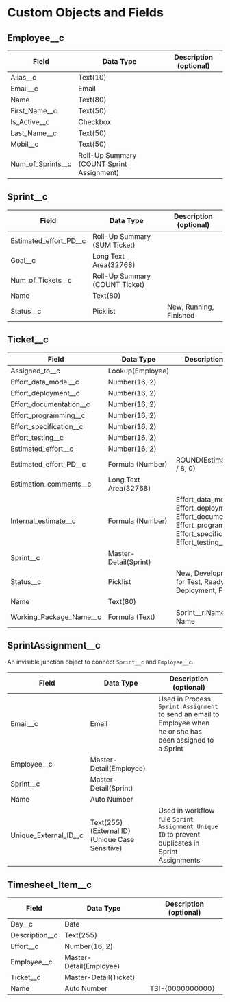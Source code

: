 # Custom Objects and Fields

## Employee__c

Field | Data Type | Description (optional)
------|----------|------------------------
Alias__c | Text(10) |
Email__c | Email |
Name | Text(80) |
First_Name__c | Text(50) |
Is_Active__c | Checkbox |
Last_Name__c | Text(50) |
Mobil__c | Text(50) |
Num_of_Sprints__c | Roll-Up Summary (COUNT Sprint Assignment) |

## Sprint__c

Field | Data Type | Description (optional)
------|----------|------------------------
Estimated_effort_PD__c | Roll-Up Summary (SUM Ticket) |
Goal__c | Long Text Area(32768) |
Num_of_Tickets__c | Roll-Up Summary (COUNT Ticket) |
Name | Text(80) | 
Status__c | Picklist | New, Running, Finished


## Ticket__c

Field | Data Type | Description (optional)
------|----------|------------------------
Assigned_to__c | Lookup(Employee) |
Effort_data_model__c	| Number(16, 2)	|
Effort_deployment__c | Number(16, 2)	|
Effort_documentation__c	| Number(16, 2)	|	
Effort_programming__c |	Number(16, 2)|
Effort_specification__c | Number(16, 2)	|	
Effort_testing__c | Number(16, 2)	|
Estimated_effort__c	| Number(16, 2)	|	
Estimated_effort_PD__c | Formula (Number) | ROUND(Estimated_effort__c / 8, 0)
Estimation_comments__c | Long Text Area(32768)|
Internal_estimate__c | Formula (Number)| Effort_data_model__c + Effort_deployment__c + Effort_documentation__c + Effort_programming__c + Effort_specification__c + Effort_testing__c
Sprint__c | Master-Detail(Sprint)	|	
Status__c | Picklist	| New, Development, Ready for Test, Ready for Deployment, Finished
Name | Text(80)	|
Working_Package_Name__c | Formula (Text)| Sprint__r.Name & " :: " & Name

## SprintAssignment__c

An invisible junction object to connect `Sprint__c` and `Employee__c`.

Field | Data Type | Description (optional)
------|----------|------------------------
Email__c | Email | Used in Process `Sprint Assignment` to send an email to Employee when he or she has been assigned to a Sprint
Employee__c | Master-Detail(Employee)	|
Sprint__c | Master-Detail(Sprint) |
Name | Auto Number |
Unique_External_ID__c | Text(255) (External ID) (Unique Case Sensitive) | Used in workflow rule `Sprint Assignment Unique ID` to prevent duplicates in Sprint Assignments

## Timesheet_Item__c

Field | Data Type | Description (optional)
------|----------|------------------------
Day__c | Date |
Description__c | Text(255) |
Effort__c | Number(16, 2)
Employee__c | Master-Detail(Employee)
Ticket__c | Master-Detail(Ticket)	
Name | Auto Number | TSI-{0000000000}

